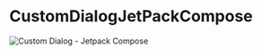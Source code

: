 # CustomDialogJetPackCompose

![Custom Dialog - Jetpack Compose](https://github.com/ahuamana/CustomDialogCompose/assets/60039961/58cb199f-bab4-44d7-a792-2b54a4661083)
